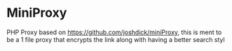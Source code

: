 # MiniProxy
PHP Proxy based on https://github.com/joshdick/miniProxy, this is ment to be a 1 file proxy that encrypts the link along with having a better search styl

